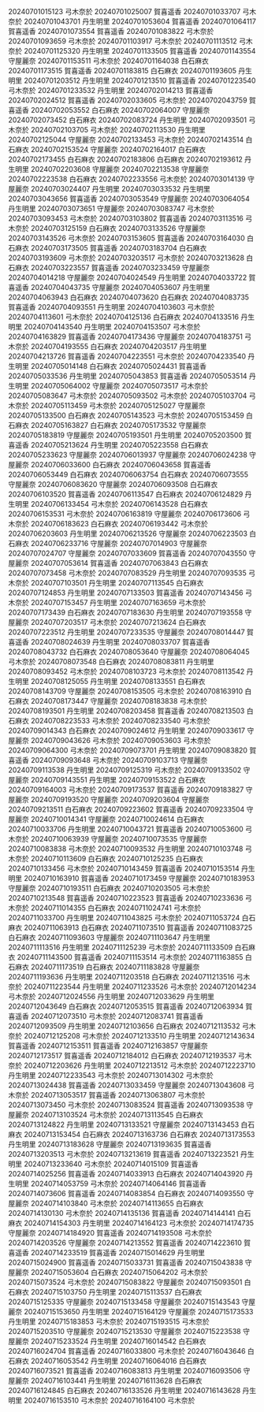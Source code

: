 20240701015123 弓木奈於
20240701025007 賀喜遥香
20240701033707 弓木奈於
20240701043701 丹生明里
20240701053604 賀喜遥香
20240701064117 賀喜遥香
20240701073554 賀喜遥香
20240701083822 弓木奈於
20240701093659 弓木奈於
20240701103917 弓木奈於
20240701113512 弓木奈於
20240701125320 丹生明里
20240701133505 賀喜遥香
20240701143554 守屋麗奈
20240701153511 弓木奈於
20240701164038 白石麻衣
20240701173515 賀喜遥香
20240701183815 白石麻衣
20240701193605 丹生明里
20240701203512 丹生明里
20240701213510 賀喜遥香
20240701223540 弓木奈於
20240701233532 丹生明里
20240702014213 賀喜遥香
20240702024512 賀喜遥香
20240702033605 弓木奈於
20240702043759 賀喜遥香
20240702053552 白石麻衣
20240702064007 守屋麗奈
20240702073452 白石麻衣
20240702083724 丹生明里
20240702093501 弓木奈於
20240702103705 弓木奈於
20240702113530 丹生明里
20240702125044 守屋麗奈
20240702133453 弓木奈於
20240702143514 白石麻衣
20240702153524 守屋麗奈
20240702164017 白石麻衣
20240702173455 白石麻衣
20240702183806 白石麻衣
20240702193612 丹生明里
20240702203608 守屋麗奈
20240702213538 守屋麗奈
20240702223538 白石麻衣
20240702233556 弓木奈於
20240703014139 守屋麗奈
20240703024407 丹生明里
20240703033532 丹生明里
20240703043656 賀喜遥香
20240703053549 守屋麗奈
20240703064054 丹生明里
20240703073651 守屋麗奈
20240703083747 弓木奈於
20240703093453 弓木奈於
20240703103802 賀喜遥香
20240703113516 弓木奈於
20240703125159 白石麻衣
20240703133526 守屋麗奈
20240703143526 弓木奈於
20240703153605 賀喜遥香
20240703164030 白石麻衣
20240703173505 賀喜遥香
20240703183704 白石麻衣
20240703193609 弓木奈於
20240703203517 弓木奈於
20240703213628 白石麻衣
20240703223557 賀喜遥香
20240703233459 守屋麗奈
20240704014218 守屋麗奈
20240704024549 丹生明里
20240704033722 賀喜遥香
20240704043735 守屋麗奈
20240704053607 丹生明里
20240704063943 白石麻衣
20240704073620 白石麻衣
20240704083735 賀喜遥香
20240704093551 丹生明里
20240704103603 弓木奈於
20240704113601 弓木奈於
20240704125136 白石麻衣
20240704133516 丹生明里
20240704143540 丹生明里
20240704153507 弓木奈於
20240704163829 賀喜遥香
20240704173436 守屋麗奈
20240704183751 弓木奈於
20240704193555 白石麻衣
20240704203517 丹生明里
20240704213726 賀喜遥香
20240704223551 弓木奈於
20240704233540 丹生明里
20240705014148 白石麻衣
20240705024431 賀喜遥香
20240705033536 丹生明里
20240705043853 賀喜遥香
20240705053514 丹生明里
20240705064002 守屋麗奈
20240705073517 弓木奈於
20240705083647 弓木奈於
20240705093502 弓木奈於
20240705103704 弓木奈於
20240705113459 弓木奈於
20240705125027 守屋麗奈
20240705133500 白石麻衣
20240705143523 弓木奈於
20240705153459 白石麻衣
20240705163827 白石麻衣
20240705173532 守屋麗奈
20240705183819 守屋麗奈
20240705193501 丹生明里
20240705203500 賀喜遥香
20240705213624 丹生明里
20240705223558 白石麻衣
20240705233623 守屋麗奈
20240706013937 守屋麗奈
20240706024238 守屋麗奈
20240706033600 白石麻衣
20240706043658 賀喜遥香
20240706053449 白石麻衣
20240706063754 白石麻衣
20240706073555 守屋麗奈
20240706083620 守屋麗奈
20240706093508 白石麻衣
20240706103520 賀喜遥香
20240706113547 白石麻衣
20240706124829 丹生明里
20240706133454 弓木奈於
20240706143528 白石麻衣
20240706153531 弓木奈於
20240706163819 守屋麗奈
20240706173606 弓木奈於
20240706183623 白石麻衣
20240706193442 弓木奈於
20240706203603 丹生明里
20240706213526 守屋麗奈
20240706223503 白石麻衣
20240706233716 守屋麗奈
20240707014903 守屋麗奈
20240707024707 守屋麗奈
20240707033609 賀喜遥香
20240707043550 守屋麗奈
20240707053614 賀喜遥香
20240707063843 白石麻衣
20240707073458 弓木奈於
20240707083529 丹生明里
20240707093535 弓木奈於
20240707103501 丹生明里
20240707113545 白石麻衣
20240707124853 丹生明里
20240707133503 賀喜遥香
20240707143456 弓木奈於
20240707153457 丹生明里
20240707163659 弓木奈於
20240707173439 白石麻衣
20240707183630 丹生明里
20240707193558 守屋麗奈
20240707203517 弓木奈於
20240707213624 白石麻衣
20240707223512 丹生明里
20240707233535 守屋麗奈
20240708014447 賀喜遥香
20240708024639 丹生明里
20240708033707 賀喜遥香
20240708043732 白石麻衣
20240708053640 守屋麗奈
20240708064045 弓木奈於
20240708073548 白石麻衣
20240708083811 丹生明里
20240708093452 弓木奈於
20240708103723 弓木奈於
20240708113542 丹生明里
20240708125055 丹生明里
20240708133551 白石麻衣
20240708143709 守屋麗奈
20240708153505 弓木奈於
20240708163910 白石麻衣
20240708173447 守屋麗奈
20240708183838 弓木奈於
20240708193501 丹生明里
20240708203458 賀喜遥香
20240708213503 白石麻衣
20240708223533 弓木奈於
20240708233540 弓木奈於
20240709014343 白石麻衣
20240709024612 丹生明里
20240709033617 守屋麗奈
20240709043626 弓木奈於
20240709053603 弓木奈於
20240709064300 弓木奈於
20240709073701 丹生明里
20240709083820 賀喜遥香
20240709093648 弓木奈於
20240709103713 守屋麗奈
20240709113538 丹生明里
20240709125319 弓木奈於
20240709133502 守屋麗奈
20240709143551 丹生明里
20240709153522 白石麻衣
20240709164003 弓木奈於
20240709173537 賀喜遥香
20240709183827 守屋麗奈
20240709193520 守屋麗奈
20240709203604 守屋麗奈
20240709213511 白石麻衣
20240709223602 賀喜遥香
20240709233504 守屋麗奈
20240710014341 守屋麗奈
20240710024614 白石麻衣
20240710033706 丹生明里
20240710043721 賀喜遥香
20240710053600 弓木奈於
20240710063939 守屋麗奈
20240710073535 守屋麗奈
20240710083838 弓木奈於
20240710093532 丹生明里
20240710103748 弓木奈於
20240710113609 白石麻衣
20240710125235 白石麻衣
20240710133456 弓木奈於
20240710143459 賀喜遥香
20240710153514 丹生明里
20240710163910 賀喜遥香
20240710173459 守屋麗奈
20240710183953 守屋麗奈
20240710193511 白石麻衣
20240710203505 弓木奈於
20240710213548 賀喜遥香
20240710223523 賀喜遥香
20240710233636 弓木奈於
20240711014355 白石麻衣
20240711024741 弓木奈於
20240711033700 丹生明里
20240711043825 弓木奈於
20240711053724 白石麻衣
20240711063913 白石麻衣
20240711073510 賀喜遥香
20240711083725 白石麻衣
20240711093603 守屋麗奈
20240711103647 丹生明里
20240711113516 丹生明里
20240711125239 弓木奈於
20240711133509 白石麻衣
20240711143500 賀喜遥香
20240711153514 弓木奈於
20240711163855 白石麻衣
20240711173519 白石麻衣
20240711183828 守屋麗奈
20240711193636 丹生明里
20240711203518 白石麻衣
20240711213516 弓木奈於
20240711223544 丹生明里
20240711233526 弓木奈於
20240712014234 弓木奈於
20240712024556 丹生明里
20240712033629 丹生明里
20240712043649 白石麻衣
20240712053515 賀喜遥香
20240712063934 賀喜遥香
20240712073510 弓木奈於
20240712083741 賀喜遥香
20240712093509 丹生明里
20240712103656 白石麻衣
20240712113532 弓木奈於
20240712125208 弓木奈於
20240712133510 丹生明里
20240712143634 賀喜遥香
20240712153511 賀喜遥香
20240712163857 守屋麗奈
20240712173517 賀喜遥香
20240712184012 白石麻衣
20240712193537 弓木奈於
20240712203626 丹生明里
20240712213512 弓木奈於
20240712223710 丹生明里
20240712233543 弓木奈於
20240713014302 弓木奈於
20240713024438 賀喜遥香
20240713033459 守屋麗奈
20240713043608 弓木奈於
20240713053517 賀喜遥香
20240713063807 弓木奈於
20240713073450 弓木奈於
20240713083524 賀喜遥香
20240713093538 守屋麗奈
20240713103524 弓木奈於
20240713113545 白石麻衣
20240713124822 丹生明里
20240713133521 守屋麗奈
20240713143453 白石麻衣
20240713153454 白石麻衣
20240713163736 白石麻衣
20240713173553 丹生明里
20240713183628 守屋麗奈
20240713193635 賀喜遥香
20240713203513 弓木奈於
20240713213619 賀喜遥香
20240713223521 丹生明里
20240713233640 弓木奈於
20240714015109 賀喜遥香
20240714025256 賀喜遥香
20240714033913 白石麻衣
20240714043920 丹生明里
20240714053759 弓木奈於
20240714064146 賀喜遥香
20240714073606 賀喜遥香
20240714083854 白石麻衣
20240714093550 守屋麗奈
20240714103840 弓木奈於
20240714113655 白石麻衣
20240714130130 弓木奈於
20240714135136 賀喜遥香
20240714144141 白石麻衣
20240714154303 丹生明里
20240714164123 弓木奈於
20240714174735 守屋麗奈
20240714184920 賀喜遥香
20240714193508 弓木奈於
20240714203526 守屋麗奈
20240714213552 賀喜遥香
20240714223610 賀喜遥香
20240714233519 賀喜遥香
20240715014629 丹生明里
20240715024900 賀喜遥香
20240715033731 賀喜遥香
20240715043838 守屋麗奈
20240715053604 白石麻衣
20240715064202 弓木奈於
20240715073524 弓木奈於
20240715083822 守屋麗奈
20240715093501 白石麻衣
20240715103750 丹生明里
20240715113537 白石麻衣
20240715125335 守屋麗奈
20240715133458 守屋麗奈
20240715143543 守屋麗奈
20240715153650 丹生明里
20240715164129 守屋麗奈
20240715173533 丹生明里
20240715183853 弓木奈於
20240715193515 弓木奈於
20240715203510 守屋麗奈
20240715213530 守屋麗奈
20240715223538 守屋麗奈
20240715233524 丹生明里
20240716014542 白石麻衣
20240716024704 賀喜遥香
20240716033800 弓木奈於
20240716043646 白石麻衣
20240716053542 丹生明里
20240716064016 白石麻衣
20240716073521 賀喜遥香
20240716083813 丹生明里
20240716093506 守屋麗奈
20240716103441 丹生明里
20240716113628 白石麻衣
20240716124845 白石麻衣
20240716133526 丹生明里
20240716143628 丹生明里
20240716153510 弓木奈於
20240716164100 弓木奈於
